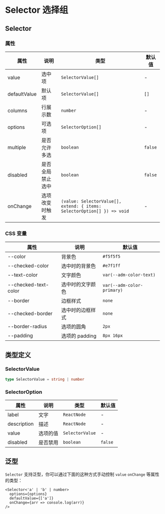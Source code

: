 # Selector 选择组

<code src="./demos/demo1.tsx"></code>

<code src="./demos/demo2.tsx"></code>

## Selector

### 属性

| 属性         | 说明             | 类型                                                                    | 默认值  |
| ------------ | ---------------- | ----------------------------------------------------------------------- | ------- |
| value        | 选中项           | `SelectorValue[]`                                                       | -       |
| defaultValue | 默认项           | `SelectorValue[]`                                                       | `[]`    |
| columns      | 行展示数         | `number`                                                                | -       |
| options      | 可选项           | `SelectorOption[]`                                                      | -       |
| multiple     | 是否允许多选     | `boolean`                                                               | `false` |
| disabled     | 是否全局禁止选中 | `boolean`                                                               | `false` |
| onChange     | 选项改变时触发   | `(value: SelectorValue[], extend: { items: SelectorOption[] }) => void` | -       |

### CSS 变量

| 属性                 | 说明             | 默认值                     |
| -------------------- | ---------------- | -------------------------- |
| --color              | 背景色           | `#f5f5f5`                  |
| --checked-color      | 选中时的背景色   | `#e7f1ff`                  |
| --text-color         | 文字颜色         | `var(--adm-color-text)`    |
| --checked-text-color | 选中时的文字颜色 | `var(--adm-color-primary)` |
| --border             | 边框样式         | `none`                     |
| --checked-border     | 选中时的边框样式 | `none`                     |
| --border-radius      | 选项的圆角       | `2px`                      |
| --padding            | 选项的 padding   | `8px 16px`                 |

## 类型定义

### SelectorValue

```ts | pure
type SelectorValue = string | number
```

### SelectorOption

| 属性        | 说明     | 类型            | 默认值  |
| ----------- | -------- | --------------- | ------- |
| label       | 文字     | `ReactNode`     | -       |
| description | 描述     | `ReactNode`     | -       |
| value       | 选项的值 | `SelectorValue` | -       |
| disabled    | 是否禁用 | `boolean`       | `false` |

## 泛型

`Selector` 支持泛型，你可以通过下面的这种方式手动控制 `value` `onChange` 等属性的类型：

```tsx
<Selector<'a' | 'b' | number>
  options={options}
  defaultValue={['a']}
  onChange={arr => console.log(arr)}
/>
```
